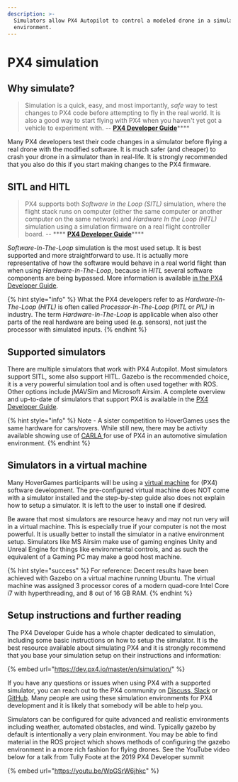 ```yaml
---
description: >-
  Simulators allow PX4 Autopilot to control a modeled drone in a simulated
  environment.
---
```


# PX4 simulation

## Why simulate?

> Simulation is a quick, easy, and most importantly, _safe_ way to test changes to PX4 code before attempting to fly in the real world. It is also a good way to start flying with PX4 when you haven't yet got a vehicle to experiment with. -- [**PX4 Developer Guide**](https://dev.px4.io/master/en/simulation/)****

Many PX4 developers test their code changes in a simulator before flying a real drone with the modified software. It is much safer (and cheaper) to crash your drone in a simulator than in real-life. It is strongly recommended that you also do this if you start making changes to the PX4 firmware.

## SITL and HITL

> PX4 supports both _Software In the Loop (SITL)_ simulation, where the flight stack runs on computer (either the same computer or another computer on the same network) and _Hardware In the Loop (HITL)_ simulation using a simulation firmware on a real flight controller board. -- **** [**PX4 Developer Guide**](https://dev.px4.io/master/en/simulation/)****

_Software-In-The-Loop_ simulation is the most used setup. It is best supported and more straightforward to use. It is actually more representative of how the software would behave in a real world flight than when using _Hardware-In-The-Loop_, because in _HITL_ several software components are being bypassed. More information is available [in the PX4 Developer Guide](https://dev.px4.io/master/en/simulation/hitl.html#hitl-vs-sitl).

{% hint style="info" %}
What the PX4 developers refer to as _Hardware-In-The-Loop_ _(HITL)_ is often called _Processor-In-The-Loop (PITL_ or _PIL)_ in industry. The term _Hardware-In-The-Loop_ is applicable when also other parts of the real hardware are being used (e.g. sensors), not just the processor with simulated inputs.
{% endhint %}

## Supported simulators

There are multiple simulators that work with PX4 Autopilot. Most simulators support SITL, some also support HITL. Gazebo is the recommended choice, it is a very powerful simulation tool and is often used together with ROS. Other options include jMAVSim and Microsoft Airsim. A complete overview and up-to-date of simulators that support PX4 is available in the [PX4 Developer Guide](https://dev.px4.io/master/en/simulation/#supported-simulators).

{% hint style="info" %}
Note - A sister competition to HoverGames uses the same hardware for cars/rovers. While still new, there may be activity available showing use of [CARLA ](http://carla.org/)for use of PX4 in an automotive simulation environment.
{% endhint %}

## Simulators in a virtual machine

Many HoverGames participants will be using a [virtual machine](tools/virtual-machine.md) for (PX4) software development. The pre-configured virtual machine does NOT come with a simulator installed and the step-by-step guide also does not explain how to setup a simulator. It is left to the user to install one if desired.

Be aware that most simulators are resource heavy and may not run very will in a virtual machine. This is especially true if your computer is not the most powerful. It is usually better to install the simulator in a native environment setup. Simulators like MS Airsim make use of gaming engines Unity and Unreal Engine for things like environmental controls, and as such the equivalent of a Gaming PC may make a good host machine.

{% hint style="success" %}
For reference: Decent results have been achieved with Gazebo on a virtual machine running Ubuntu. The virtual machine was assigned 3 processor cores of a modern quad-core Intel Core i7 with hyperthreading, and 8 out of 16 GB RAM.
{% endhint %}

## Setup instructions and further reading

The PX4 Developer Guide has a whole chapter dedicated to simulation, including some basic instructions on how to setup the simulator. It is the best resource available about simulating PX4 and it is strongly recommend that you base your simulation setup on their instructions and information:

{% embed url="https://dev.px4.io/master/en/simulation/" %}

If you have any questions or issues when using PX4 with a supported simulator, you can reach out to the PX4 community on [Discuss, Slack](https://nxp.gitbook.io/hovergames/contact#px4-slack-and-discuss-forum) or [GitHub](https://github.com/PX4/Firmware). Many people are using these simulation environments for PX4 development and it is likely that somebody will be able to help you.

Simulators can be configured for quite advanced and realistic environments including weather, automated obstacles, and wind. Typically gazebo by default is intentionally a very plain environment. You may be able to find material in the ROS project which shows methods of configuring the gazebo environment in a more rich fashion for flying drones. See the YouTube video below for a talk from Tully Foote at the 2019 PX4 Developer summit

{% embed url="https://youtu.be/WpGSrW6jhkc" %}




